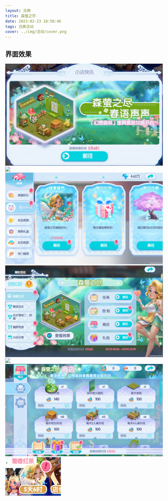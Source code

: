 ```yaml
---
layout: 兑换
title: 森萤之尽
date: 2023-02-23 10:50:46
tags: 兑换活动
cover: ../img/活动/cover.png
---
```

## 界面效果
![](../img/活动/兑换.gif)
![](../img/活动/签到页面.gif)
![](../img/活动/礼包封面.png)
![](../img/活动/活动主界面.gif)
![](../img/活动/任务界面.gif)
![](../img/活动/商店页面.png)
![](../img/活动/右上角礼包图标.png)
